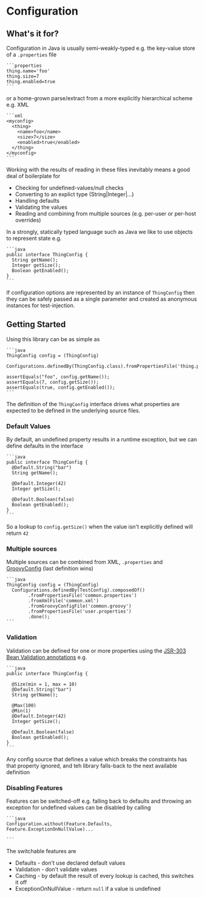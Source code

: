 # Configuration

## What's it for?
Configuration in Java is usually semi-weakly-typed e.g. the key-value store of a `.properties` file

    ```properties
    thing.name='foo'
    thing.size=7
    thing.enabled=true
    ```

or a home-grown parse/extract from a more explicitly hierarchical scheme e.g. XML

    ```xml
    <myconfig>
      <thing>
        <name>foo</name>
        <size>7</size>
        <enabled>true</enabled>
      </thing>
    </myconfig>
    ```

Working with the results of reading in these files inevitably means a good deal of boilerplate for

* Checking for undefined-values/null checks
* Converting to an explict type (String|Integer|...)
* Handling defaults
* Validating the values
* Reading and combining from multiple sources (e.g. per-user or per-host overrides)

In a strongly, statically typed language such as Java we like to use objects to represent state e.g.

    ```java
    public interface ThingConfig {
      String getName();
      Integer getSize();
      Boolean getEnabled();
    }
    ```

If configuration options are represented by an instance of `ThingConfig` then they can be safely passed as a single
parameter and created as anonymous instances for test-injection.

## Getting Started

Using this library can be as simple as

    ```java
    ThingConfig config = (ThingConfig)
        Configurations.definedBy(ThingConfig.class).fromPropertiesFile('thing.properties');

    assertEquals("foo", config.getName());
    assertEquals(7, config.getSize());
    assertEquals(true, config.getEnabled());
    ```

The definition of the ```ThingConfig``` interface drives what properties are expected to be defined in the underlying source files.


### Default Values

By default, an undefined property results in a runtime exception, but we can define defaults in the interface

    ```java
    public interface ThingConfig {
      @Default.String("bar")
      String getName();

      @Default.Integer(42)
      Integer getSize();

      @Default.Boolean(false)
      Boolean getEnabled();
    }
    ```

So a lookup to ```config.getSize()``` when the value isn't explicitly defined will return ```42```

### Multiple sources

Multiple sources can be combined from XML, ```.properties``` and [GroovyConfig](http://groovy.codehaus.org/gapi/groovy/util/ConfigSlurper.html) (last definition wins)

    ```java
    ThingConfig config = (ThingConfig)
      Configurations.definedBy(TestConfig).composedOf()
            .fromPropertiesFile('common.properties')
            .fromXmlFile('common.xml')
            .fromGroovyConfigFile('common.groovy')
            .fromPropertiesFile('user.properties')
            .done();
    ```

### Validation

Validation can be defined for one or more properties using the [JSR-303 Bean Validation annotations](http://docs.oracle.com/javaee/6/api/javax/validation/constraints/package-summary.html)  e.g.

    ```java
    public interface ThingConfig {

      @Size(min = 1, max = 10)
      @Default.String("bar")
      String getName();

      @Max(100)
      @Min(1)
      @Default.Integer(42)
      Integer getSize();

      @Default.Boolean(false)
      Boolean getEnabled();
    }
    ```

Any config source that defines a value which breaks the constraints has that property ignored, and teh library falls-back to the next available definition

### Disabling Features

Features can be switched-off e.g. falling back to defaults and throwing an exception for undefined values can be disabled by calling

    ```java
    Configuration.without(Feature.Defaults, Feature.ExceptionOnNullValue)...

    ```

The switchable features are

* Defaults - don't use declared default values
* Validation - don't validate values
* Caching - by default the result of every lookup is cached, this switches it off
* ExceptionOnNullValue - return ```null``` if a value is undefined